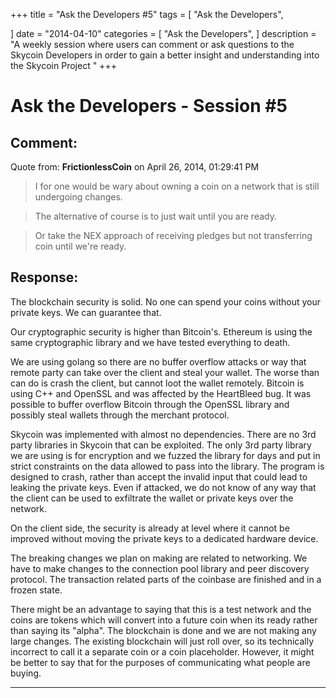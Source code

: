 +++
title = "Ask the Developers #5"
tags = [
    "Ask the Developers",

]
date = "2014-04-10"
categories = [
    "Ask the Developers",
]
description = "A weekly session where users can comment or ask questions to the Skycoin Developers in order to gain a better insight and understanding into the Skycoin Project "
+++
# Ask the Developers - Session #5

## Comment:
Quote from: **FrictionlessCoin** on April 26, 2014, 01:29:41 PM
>I for one would be wary about owning a coin on a network that is still undergoing changes.

>The alternative of course is to just wait until you are ready.

>Or take the NEX approach of receiving pledges but not transferring coin until we're ready.

## Response:

The blockchain security is solid. No one can spend your coins without your private keys. We can guarantee that.

Our cryptographic security is higher than Bitcoin's. Ethereum is using the same cryptographic library and we have tested everything to death.

We are using golang so there are no buffer overflow attacks or way that remote party can take over the client and steal your wallet. The worse than can do is crash the client, but cannot loot the wallet remotely. Bitcoin is using C++ and OpenSSL and was affected by the HeartBleed bug. It was possible to buffer overflow Bitcoin through the OpenSSL library and possibly steal wallets through the merchant protocol.

Skycoin was implemented with almost no dependencies. There are no 3rd party libraries in Skycoin that can be exploited. The only 3rd party library we are using is for encryption and we fuzzed the library for days and put in strict constraints on the data allowed to pass into the library. The program is designed to crash, rather than accept the invalid input that could lead to leaking the private keys. Even if attacked, we do not know of any way that the client can be used to exfiltrate the wallet or private keys over the network.

On the client side, the security is already at level where it cannot be improved without moving the private keys to a dedicated hardware device.

The breaking changes we plan on making are related to networking. We have to make changes to the connection pool library and peer discovery protocol. The transaction related parts of the coinbase are finished and in a frozen state.

There might be an advantage to saying that this is a test network and the coins are tokens which will convert into a future coin when its ready rather than saying its "alpha". The blockchain is done and we are not making any large changes. The existing blockchain will just roll over, so its technically incorrect to call it a separate coin or a coin placeholder. However, it might be better to say that for the purposes of communicating what people are buying.

---
